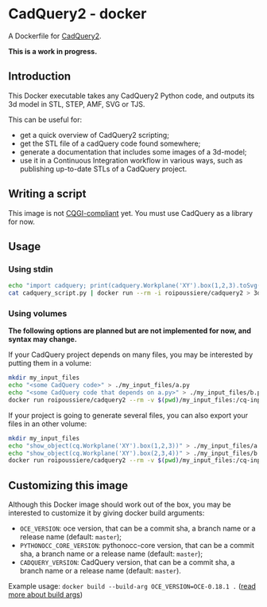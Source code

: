 # CadQuery2 - docker

A Dockerfile for [CadQuery2](https://github.com/CadQuery/cadquery).

**This is a work in progress.**

## Introduction

This Docker executable takes any CadQuery2 Python code, and outputs its 3d model in STL, STEP, AMF, SVG or TJS.

This can be useful for:
- get a quick overview of CadQuery2 scripting;
- get the STL file of a cadQuery code found somewhere;
- generate a documentation that includes some images of a 3d-model;
- use it in a Continuous Integration workflow in various ways, such as publishing up-to-date STLs of a CadQuery project.

## Writing a script

This image is not [CQGI-compliant](https://cadquery.readthedocs.io/en/latest/cqgi.html) yet.
You must use CadQuery as a library for now.

## Usage

### Using stdin

```bash
echo "import cadquery; print(cadquery.Workplane('XY').box(1,2,3).toSvg())" > cadquery_script.py
cat cadquery_script.py | docker run --rm -i roipoussiere/cadquery2 > 3d_model.svg
```

### Using volumes

**The following options are planned but are not implemented for now, and syntax may change.**

If your CadQuery project depends on many files, you may be interested by putting them in a volume:

```bash
mkdir my_input_files
echo "<some CadQuery code>" > ./my_input_files/a.py
echo "<some CadQuery code that depends on a.py>" > ./my_input_files/b.py
docker run roipoussiere/cadquery2 --rm -v $(pwd)/my_input_files:/cq-input/:ro a.py > 3d_model.svg
```

If your project is going to generate several files, you can also export your files in an other volume:

```bash
mkdir my_input_files
echo "show_object(cq.Workplane('XY').box(1,2,3))" > ./my_input_files/a.py
echo "show_object(cq.Workplane('XY').box(2,3,4))" > ./my_input_files/b.py
docker run roipoussiere/cadquery2 --rm -v $(pwd)/my_input_files:/cq-input/:ro -v $(pwd)/my_output_files:/cq-output a.py,b.py
```

## Customizing this image

Although this Docker image should work out of the box, you may be interested to customize it by giving docker build arguments:
- `OCE_VERSION`: oce version, that can be a commit sha, a branch name or a release name (default: `master`);
- `PYTHONOCC_CORE_VERSION`: pythonocc-core version, that can be a commit sha, a branch name or a release name (default: `master`);
- `CADQUERY_VERSION`: CadQuery version, that can be a commit sha, a branch name or a release name (default: `master`).

Example usage: `docker build --build-arg OCE_VERSION=OCE-0.18.1 .` ([read more about build args](https://docs.docker.com/engine/reference/commandline/build/#set-build-time-variables---build-arg))

